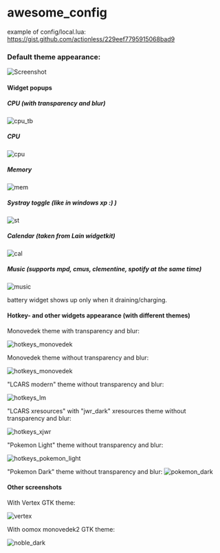 awesome_config
==============

example of config/local.lua: https://gist.github.com/actionless/229eef7795915068bad9

### Default theme appearance:

![Screenshot](http://fc08.deviantart.net/fs70/f/2014/213/7/0/monovedek_set_____by_actionless-d7sr317.png "Screenshot")

#### Widget popups

##### CPU (with transparency and blur)
![cpu_tb](http://i.imgur.com/JlRkAIm.png "cpu_tb")

##### CPU
![cpu](http://i.imgur.com/4G94o8i.png "cpu")

##### Memory
![mem](http://i.imgur.com/cg4dq17.png "mem")

##### Systray toggle (like in windows xp :) )
![st](http://i.imgur.com/HFfERGC.png "st")

##### Calendar (taken from Lain widgetkit)
![cal](http://i.imgur.com/pB5n12b.png "cal")

##### Music (supports mpd, cmus, clementine, spotify at the _same_ time)
![music](http://i.imgur.com/W7ur5SQ.png "music")

battery widget shows up only when it draining/charging.


#### Hotkey- and other widgets appearance (with different themes)

Monovedek theme with transparency and blur:

![hotkeys_monovedek](http://i.imgur.com/auQdZC5.png "hotkeys_monovedek")

Monovedek theme without transparency and blur:

![hotkeys_monovedek](http://i.imgur.com/ygsVm7E.png "hotkeys_monovedek")

"LCARS modern" theme without transparency and blur:

![hotkeys_lm](http://i.imgur.com/t6XRD7m.png "hotkeys_lm")

"LCARS xresources" with "jwr_dark" xresources theme without transparency and blur:

![hotkeys_xjwr](http://i.imgur.com/y4o3vY0.png "hotkeys_xjw
r")

"Pokemon Light" theme without transparency and blur:

![hotkeys_pokemon_light](http://i.imgur.com/hgijuIo.png "hotkeys_pokemon_light")

"Pokemon Dark" theme without transparency and blur:
![pokemon_dark](http://i.imgur.com/BWnzpfh.png?1 "pokemon_dark")

#### Other screenshots

With Vertex GTK theme:

![vertex](http://fc04.deviantart.net/fs71/f/2014/332/3/4/trying_to_fit_awesome_wm_to_vertex_gtk_theme_by_actionless-d87xrfp.png "vertex")

With oomox monovedek2 GTK theme:

![noble_dark](https://raw.githubusercontent.com/actionless/awesome_config/devel/screenshots/2014-10-24--1414187184_1440x900_scrot.png "noble dark")
